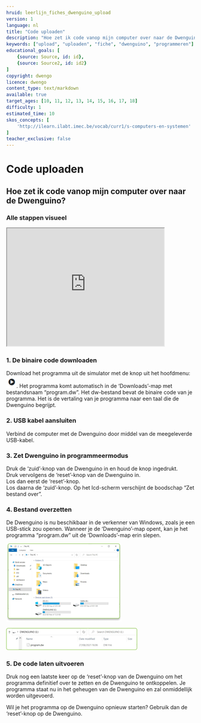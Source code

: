 ```yaml
---
hruid: leerlijn_fiches_dwenguino_upload
version: 1
language: nl
title: "Code uploaden"
description: "Hoe zet ik code vanop mijn computer over naar de Dwenguino?"
keywords: ["upload", "uploaden", "fiche", "dwenguino", "programmeren"]
educational_goals: [
    {source: Source, id: id}, 
    {source: Source2, id: id2}
]
copyright: dwengo
licence: dwengo
content_type: text/markdown
available: true
target_ages: [10, 11, 12, 13, 14, 15, 16, 17, 18]
difficulty: 1
estimated_time: 10
skos_concepts: [
    'http://ilearn.ilabt.imec.be/vocab/curr1/s-computers-en-systemen'
]
teacher_exclusive: false
---
```


<div class="dwengo_content fiche">
    <h1 class="title">Code uploaden</h1>
    <h2 class="subtitle">Hoe zet ik code vanop mijn computer over naar de Dwenguino?</h2>
    <div class="items">
        <div class="info_item item">
            <h3 class="info_item_title">Alle stappen visueel</h3>
            <p class="info_item_content">
                <div class="iframe-container iframe-16-9">
                    <iframe allowfullscreen="" src="https://www.youtube.com/embed/VpAXLlT_JP0" height="315px" width="420px"></iframe>
                </div>
            </p>
        </div>
        <div class="info_item item">
            <h3 class="info_item_title">1. De binaire code downloaden</h3>
            <p class="info_item_content">
                Download het programma uit de simulator met de knop uit het hoofdmenu: <img src="img/compile_button.png" alt="Dwenguino compile button." title="Dwenguino compile button."></img>. Het programma komt automatisch in de ‘Downloads’-map met bestandsnaam “program.dw”. Het dw-bestand bevat de binaire code van je programma. Het is de vertaling van je programma naar een taal die de Dwenguino begrijpt.
            </p>
        </div>
        <div class="info_item item">
            <h3 class="info_item_title">2. USB kabel aansluiten</h3>
            <p class="info_item_content">
                Verbind de computer met de Dwenguino door middel van de meegeleverde USB-kabel.
            </p>
        </div>
        <div class="info_item item">
            <h3 class="info_item_title">3. Zet Dwenguino in programmeermodus</h3>
            <p class="info_item_content">
                Druk de ‘zuid’-knop van de Dwenguino in en houd de knop ingedrukt. </br>
                Druk vervolgens de ‘reset’-knop van de Dwenguino in. </br>
                Los dan eerst de ‘reset’-knop. </br>
                Los daarna de ‘zuid’-knop. Op het lcd-scherm verschijnt de boodschap “Zet bestand over”. 
            </p>
        </div>
        <div class="info_item item">
            <h3 class="info_item_title">4. Bestand overzetten</h3>
            <p class="info_item_content">
                De Dwenguino is nu beschikbaar in de verkenner van Windows, zoals je een USB-stick zou openen. Wanneer je de ‘Dwenguino’-map opent, kan je het programma “program.dw” uit de ‘Downloads’-map erin slepen.
            </p>
            <p>
                <img src="img/explorer1.png" alt="De Dwenguino is nu zichtbaar al een USB stick in de verkenner." title="De Dwenguino is nu zichtbaar al een usb stick in de verkenner."></img>
            </p>
            <p>
                <img src="img/explorer2.png" alt="Sleep het gedownloade program.dw bestand naar de USB stick." title="Sleep het gedownloade program.dw bestand naar de USB stick."></img>
            </p>
        </div>
        <div class="info_item item">
            <h3 class="info_item_title">5. De code laten uitvoeren</h3>
            <p class="info_item_content">
                Druk nog een laatste keer op de ‘reset’-knop van de Dwenguino om het programma definitief over te zetten en de Dwenguino te ontkoppelen. Je programma staat nu in het geheugen van de Dwenguino en zal onmiddellijk worden uitgevoerd.
            </p>
            <p>
                Wil je het programma op de Dwenguino opnieuw starten? Gebruik dan de ‘reset’-knop op de Dwenguino.
            </p>
        </div>
    </div>
</div>



